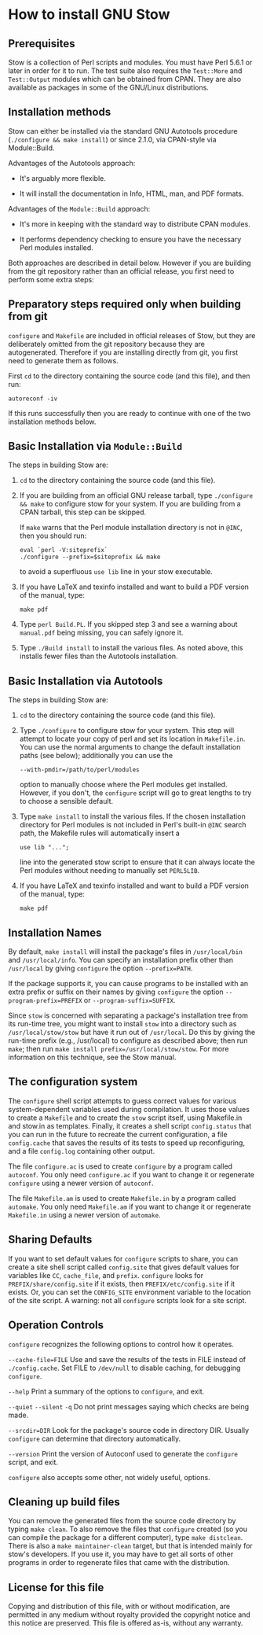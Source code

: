 How to install GNU Stow
=======================

Prerequisites
-------------

Stow is a collection of Perl scripts and modules.  You must have Perl
5.6.1 or later in order for it to run.  The test suite also requires
the `Test::More` and `Test::Output` modules which can be obtained from
CPAN.  They are also available as packages in some of the GNU/Linux
distributions.

Installation methods
--------------------

Stow can either be installed via the standard GNU Autotools procedure
(`./configure && make install`) or since 2.1.0, via CPAN-style via
Module::Build.

Advantages of the Autotools approach:

  - It's arguably more flexible.

  - It will install the documentation in Info, HTML, man, and PDF
    formats.

Advantages of the `Module::Build` approach:

  - It's more in keeping with the standard way to distribute CPAN
    modules.

  - It performs dependency checking to ensure you have the necessary
    Perl modules installed.

Both approaches are described in detail below.  However if you are
building from the git repository rather than an official release,
you first need to perform some extra steps:

Preparatory steps required only when building from git
------------------------------------------------------

`configure` and `Makefile` are included in official releases of Stow,
but they are deliberately omitted from the git repository because they
are autogenerated.  Therefore if you are installing directly from git,
you first need to generate them as follows.

First `cd` to the directory containing the source code (and this
file), and then run:

    autoreconf -iv

If this runs successfully then you are ready to continue with one of
the two installation methods below.

Basic Installation via `Module::Build`
--------------------------------------

The steps in building Stow are:

1.  `cd` to the directory containing the source code (and this file).

2.  If you are building from an official GNU release tarball, type
    `./configure && make` to configure stow for your system.  If you
    are building from a CPAN tarball, this step can be skipped.

    If `make` warns that the Perl module installation directory is
    not in `@INC`, then you should run:

        eval `perl -V:siteprefix`
        ./configure --prefix=$siteprefix && make

    to avoid a superfluous `use lib` line in your stow executable.

3.  If you have LaTeX and texinfo installed and want to build a PDF
    version of the manual, type:

        make pdf

4.  Type `perl Build.PL`.  If you skipped step 3 and see a warning
    about `manual.pdf` being missing, you can safely ignore it.

5.  Type `./Build install` to install the various files.  As noted
    above, this installs fewer files than the Autotools installation.

Basic Installation via Autotools
--------------------------------

The steps in building Stow are:

1.  `cd` to the directory containing the source code (and this file).

2.  Type `./configure` to configure stow for your system.  This step
    will attempt to locate your copy of perl and set its location in
    `Makefile.in`.  You can use the normal arguments to change the
    default installation paths (see below); additionally you can use
    the

        --with-pmdir=/path/to/perl/modules

    option to manually choose where the Perl modules get installed.
    However, if you don't, the `configure` script will go to great
    lengths to try to choose a sensible default.

3.  Type `make install` to install the various files.  If the chosen
    installation directory for Perl modules is not included in Perl's
    built-in `@INC` search path, the Makefile rules will automatically
    insert a

        use lib "...";

    line into the generated stow script to ensure that it can always
    locate the Perl modules without needing to manually set `PERL5LIB`.

4.  If you have LaTeX and texinfo installed and want to build a PDF
    version of the manual, type:

        make pdf

Installation Names
------------------

By default, `make install` will install the package's files in
`/usr/local/bin` and `/usr/local/info`.  You can specify an
installation prefix other than `/usr/local` by giving `configure` the
option `--prefix=PATH`.

If the package supports it, you can cause programs to be installed
with an extra prefix or suffix on their names by giving `configure`
the option `--program-prefix=PREFIX` or `--program-suffix=SUFFIX`.

Since `stow` is concerned with separating a package's installation
tree from its run-time tree, you might want to install `stow` into a
directory such as `/usr/local/stow/stow` but have it run out of
`/usr/local`.  Do this by giving the run-time prefix (e.g.,
/usr/local) to configure as described above; then run `make`; then run
`make install prefix=/usr/local/stow/stow`.  For more information on
this technique, see the Stow manual.

The configuration system
------------------------

The `configure` shell script attempts to guess correct values for
various system-dependent variables used during compilation.  It uses
those values to create a `Makefile` and to create the `stow` script
itself, using Makefile.in and stow.in as templates.  Finally, it
creates a shell script `config.status` that you can run in the future
to recreate the current configuration, a file `config.cache` that
saves the results of its tests to speed up reconfiguring, and a file
`config.log` containing other output.

The file `configure.ac` is used to create `configure` by a program
called `autoconf`.  You only need `configure.ac` if you want to change
it or regenerate `configure` using a newer version of `autoconf`.

The file `Makefile.am` is used to create `Makefile.in` by a program
called `automake`.  You only need `Makefile.am` if you want to change
it or regenerate `Makefile.in` using a newer version of `automake`.

Sharing Defaults
----------------

If you want to set default values for `configure` scripts to share,
you can create a site shell script called `config.site` that gives
default values for variables like `CC`, `cache_file`, and `prefix`.
`configure` looks for `PREFIX/share/config.site` if it exists, then
`PREFIX/etc/config.site` if it exists.  Or, you can set the
`CONFIG_SITE` environment variable to the location of the site script.
A warning: not all `configure` scripts look for a site script.

Operation Controls
------------------

`configure` recognizes the following options to control how it
operates.

`--cache-file=FILE`
     Use and save the results of the tests in FILE instead of
     `./config.cache`.  Set FILE to `/dev/null` to disable caching, for
     debugging `configure`.

`--help`
     Print a summary of the options to `configure`, and exit.

`--quiet`
`--silent`
`-q`
     Do not print messages saying which checks are being made.

`--srcdir=DIR`
     Look for the package's source code in directory DIR.  Usually
     `configure` can determine that directory automatically.

`--version`
     Print the version of Autoconf used to generate the `configure`
     script, and exit.

`configure` also accepts some other, not widely useful, options.

Cleaning up build files
-----------------------

You can remove the generated files from the source code directory by
typing `make clean`.  To also remove the files that `configure`
created (so you can compile the package for a different computer),
type `make distclean`.  There is also a `make maintainer-clean`
target, but that is intended mainly for stow's developers.  If you use
it, you may have to get all sorts of other programs in order to
regenerate files that came with the distribution.

License for this file
---------------------

Copying and distribution of this file, with or without modification,
are permitted in any medium without royalty provided the copyright
notice and this notice are preserved.  This file is offered as-is,
without any warranty.
